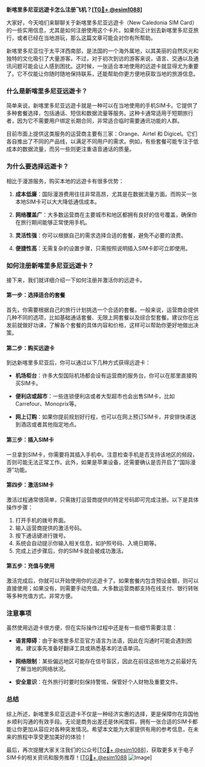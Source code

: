 **新喀里多尼亚远遊卡怎么注册飞机？[[TG💪+ @esim1088](https://t.me/s/esim1088)]**

大家好，今天咱们来聊聊关于新喀里多尼亚远遊卡（New Caledonia SIM Card）的一些实用信息，尤其是如何注册使用这个卡片。如果你正计划去新喀里多尼亚旅行，或者已经在当地游玩，那么这篇文章可能会对你有所帮助。

新喀里多尼亚位于太平洋西南部，是法国的一个海外属地，以其美丽的自然风光和独特的文化吸引了大量游客。不过，对于初次到访的游客来说，语言、交通以及通讯问题可能会让人感到困扰。这时候，一张适合本地使用的远遊卡就显得尤为重要了。它不仅能让你随时随地保持联系，还能帮助你更方便地获取当地的旅游信息。

### **什么是新喀里多尼亚远遊卡？**

简单来说，新喀里多尼亚远遊卡就是一种可以在当地使用的手机SIM卡。它提供了多种套餐选择，包括通话、短信和数据流量等服务。这种卡通常适用于短期旅行者，因为它不需要用户绑定长期合同，非常适合临时需要通讯功能的人群。

目前市面上提供这类服务的运营商主要有三家：Orange、Airtel 和 Digicel。它们各自推出了不同的产品线，以满足不同用户的需求。例如，有些套餐可能专注于低成本的数据流量，而另一些则更注重语音通话的质量。

### **为什么要选择远遊卡？**

相比于漫游服务，购买本地的远遊卡有很多优势：

1. **成本低廉**：国际漫游费用往往非常高昂，尤其是在数据流量方面。而购买一张本地SIM卡可以大大降低通信成本。
   
2. **网络覆盖广**：大多数运营商在主要城市和地区都拥有良好的信号覆盖，确保你在旅行期间能够正常使用手机。

3. **灵活性强**：你可以根据自己的需求选择合适的套餐，避免不必要的浪费。

4. **便捷性高**：无需复杂的设置步骤，只需按照说明插入SIM卡即可立即使用。

### **如何注册新喀里多尼亚远遊卡？**

接下来，我们就详细介绍一下如何注册并激活你的远遊卡。

#### **第一步：选择适合的套餐**

首先，你需要根据自己的旅行计划挑选一个合适的套餐。一般来说，运营商会提供几种不同的选项，比如基础通话套餐、无限上网套餐以及综合型套餐。建议你在出发前就做好功课，了解各个套餐的具体内容和价格，这样可以帮助你更好地做出决策。

#### **第二步：购买远遊卡**

到达新喀里多尼亚后，你可以通过以下几种方式获得远遊卡：

- **机场柜台**：许多大型国际机场都会设有运营商的服务台，你可以在那里直接购买SIM卡。
  
- **便利店或超市**：一些连锁便利店或者大型超市也会出售SIM卡，比如Carrefour、Monoprix等。

- **网上订购**：如果你提前规划好行程，也可以在网上预订SIM卡，并安排快递送到酒店或者其他指定地点。

#### **第三步：插入SIM卡**

一旦拿到SIM卡，你需要将其插入手机中。注意检查手机是否支持该地区的频段，否则可能无法正常工作。此外，如果是苹果设备，还需要确认是否开启了“国际漫游”功能。

#### **第四步：激活SIM卡**

激活过程通常很简单，只需拨打运营商提供的特定号码即可完成注册。以下是具体操作步骤：

1. 打开手机的拨号界面。
2. 输入运营商提供的激活号码。
3. 按下通话键进行拨号。
4. 系统会自动提示你输入相关信息，如护照号码、入境日期等。
5. 完成上述步骤后，你的SIM卡就会被成功激活。

#### **第五步：充值与使用**

激活完成后，你就可以开始使用你的远遊卡了。如果套餐内包含预设金额，则可以直接使用；如果没有，则需要手动充值。大多数运营商都支持在线支付、银行转账等多种充值方式，非常方便。

### **注意事项**

虽然使用远遊卡很方便，但在实际操作过程中还是有一些细节需要注意：

- **语言障碍**：由于新喀里多尼亚官方语言为法语，因此在沟通时可能会遇到困难。建议事先准备好翻译工具或熟悉基本的法语单词。
  
- **网络限制**：某些偏远地区可能存在信号盲区，因此在前往这些地方之前最好先了解当地的网络状况。

- **安全意识**：在外旅行时要时刻保持警惕，保管好个人财物及重要文件。

### **总结**

综上所述，新喀里多尼亚远遊卡不仅是一种经济实惠的选择，更是保障你在异国他乡顺利沟通的有效手段。无论是商务出差还是休闲度假，拥有一张合适的SIM卡都能让你更加从容应对各种突发情况。希望本文能为大家提供有用的参考信息，在未来的旅程中享受更加美好的体验！

最后，再次提醒大家关注我们的公众号[[TG💪+ @esim1088](https://t.me/s/esim1088)]，获取更多关于电子SIM卡的相关资讯和服务推荐！[[TG💪+ @esim1088](https://t.me/s/esim1088) ![Image](https://i.postimg.cc/4NQfJmqS/Snipaste-2025-05-13-00-14-12.png)]